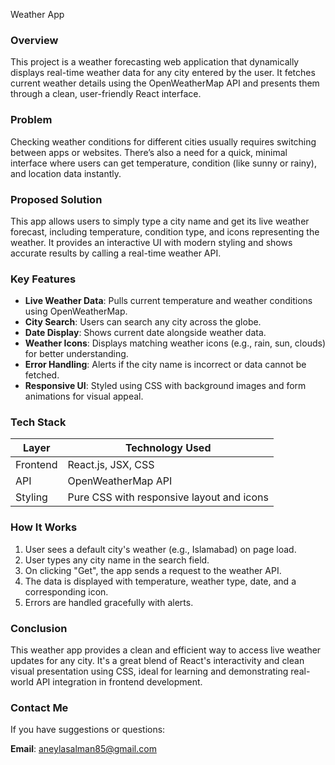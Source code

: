 Weather App
### **Overview**

This project is a weather forecasting web application that dynamically displays real-time weather data for any city entered by the user. It fetches current weather details using the OpenWeatherMap API and presents them through a clean, user-friendly React interface.



### **Problem**

Checking weather conditions for different cities usually requires switching between apps or websites. There’s also a need for a quick, minimal interface where users can get temperature, condition (like sunny or rainy), and location data instantly.



### **Proposed Solution**

This app allows users to simply type a city name and get its live weather forecast, including temperature, condition type, and icons representing the weather. It provides an interactive UI with modern styling and shows accurate results by calling a real-time weather API.

### **Key Features**

- **Live Weather Data**: Pulls current temperature and weather conditions using OpenWeatherMap.
- **City Search**: Users can search any city across the globe.
- **Date Display**: Shows current date alongside weather data.
- **Weather Icons**: Displays matching weather icons (e.g., rain, sun, clouds) for better understanding.
- **Error Handling**: Alerts if the city name is incorrect or data cannot be fetched.
- **Responsive UI**: Styled using CSS with background images and form animations for visual appeal.


### **Tech Stack**

| Layer      | Technology Used                            |
|------------|---------------------------------------------|
| Frontend   | React.js, JSX, CSS                          |
| API        | OpenWeatherMap API                          |
| Styling    | Pure CSS with responsive layout and icons   |



### **How It Works**

1. User sees a default city's weather (e.g., Islamabad) on page load.
2. User types any city name in the search field.
3. On clicking "Get", the app sends a request to the weather API.
4. The data is displayed with temperature, weather type, date, and a corresponding icon.
5. Errors are handled gracefully with alerts.


### **Conclusion**

This weather app provides a clean and efficient way to access live weather updates for any city. It's a great blend of React's interactivity and clean visual presentation using CSS, ideal for learning and demonstrating real-world API integration in frontend development.



### **Contact Me**

If you have suggestions or questions:

 **Email**: aneylasalman85@gmail.com
